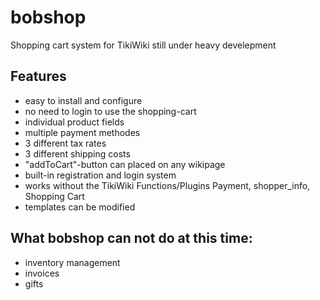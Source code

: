 # bobshop
Shopping cart system for TikiWiki
still under heavy develepment

## Features
- easy to install and configure
- no need to login to use the shopping-cart 
- individual product fields
- multiple payment methodes
- 3 different tax rates
- 3 different shipping costs
- "addToCart"-button can placed on any wikipage
- built-in registration and login system
- works without the TikiWiki Functions/Plugins Payment, shopper_info, Shopping Cart
- templates can be modified

## What bobshop can not do at this time:
- inventory management
- invoices
- gifts
